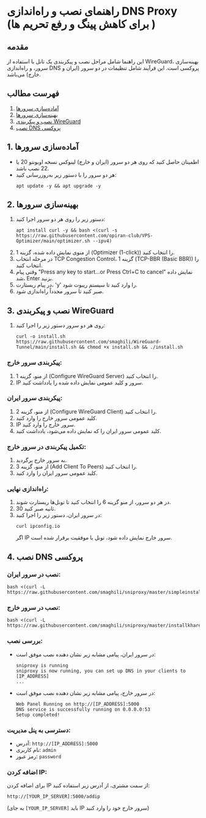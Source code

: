 # راهنمای نصب و راه‌اندازی DNS Proxy (برای کاهش پینگ و رفع تحریم ها )

## مقدمه
این راهنما شامل مراحل نصب و پیکربندی یک تانل با استفاده از WireGuard، بهینه‌سازی سرور، و راه‌اندازی DNS پروکسی است. این فرآیند شامل تنظیمات در دو سرور (ایران و خارج) می‌باشد.

## فهرست مطالب
1. [آماده‌سازی سرورها](#1-آماده‌سازی-سرورها)
2. [بهینه‌سازی سرورها](#2-بهینه‌سازی-سرورها)
3. [نصب و پیکربندی WireGuard](#3-نصب-و-پیکربندی-wireguard)
4. [نصب DNS پروکسی](#4-نصب-dns-پروکسی)

## 1. آماده‌سازی سرورها
- اطمینان حاصل کنید که روی هر دو سرور (ایران و خارج) لینوکس نسخه اوبونتو 20 یا 22 نصب باشد.
- هر دو سرور را با دستور زیر به‌روزرسانی کنید:
  ```
  apt update -y && apt upgrade -y
  ```

## 2. بهینه‌سازی سرورها
1. دستور زیر را روی هر دو سرور اجرا کنید:
   ```
   apt install curl -y && bash <(curl -s https://raw.githubusercontent.com/opiran-club/VPS-Optimizer/main/optimizer.sh --ipv4)
   ```
2. از منوی نمایش داده شده، گزینه 1 (Optimizer (1-click)) را انتخاب کنید.
3. در مرحله انتخاب TCP Congestion Control، گزینه 1 (TCP-BBR (Basic BBR)) را انتخاب کنید.
4. وقتی پیام "Press any key to start...or Press Ctrl+C to cancel" نمایش داده شد، Enter بزنید.
5. در پیام ریستارت، 'y' را وارد کنید تا سیستم ریبوت شود.
6. صبر کنید تا سرور مجدداً راه‌اندازی شود.

## 3. نصب و پیکربندی WireGuard
1. روی هر دو سرور دستور زیر را اجرا کنید:
   ```
   curl -o install.sh https://raw.githubusercontent.com/smaghili/WireGuard-Tunnel/main/install.sh && chmod +x install.sh && ./install.sh
   ```

### پیکربندی سرور خارج:
1. از منو، گزینه 1 (Configure WireGuard Server) را انتخاب کنید.
2. IP سرور و کلید عمومی نمایش داده شده را یادداشت کنید.

### پیکربندی سرور ایران:
1. از منو، گزینه 2 (Configure WireGuard Client) را انتخاب کنید.
2. کلید عمومی سرور خارج را وارد کنید.
3. IP سرور خارج را وارد کنید.
4. کلید عمومی سرور ایران را که نمایش داده می‌شود، یادداشت کنید.

### تکمیل پیکربندی در سرور خارج:
1. به سرور خارج برگردید.
2. از منو، گزینه 3 (Add Client To Peers) را انتخاب کنید.
3. کلید عمومی سرور ایران را وارد کنید.

### راه‌اندازی نهایی:
1. در هر دو سرور، از منو گزینه 6 را انتخاب کنید تا تونل‌ها ریستارت شوند.
2. 30 ثانیه صبر کنید.
3. در سرور ایران، دستور زیر را اجرا کنید:
   ```
   curl ipconfig.io
   ```
   اگر IP سرور خارج نمایش داده شود، تونل با موفقیت برقرار شده است.

## 4. نصب DNS پروکسی

### نصب در سرور ایران:
```
bash <(curl -L https://raw.githubusercontent.com/smaghili/sniproxy/master/simpleinstall.sh)
```

### نصب در سرور خارج:
```
bash <(curl -L https://raw.githubusercontent.com/smaghili/sniproxy/master/installkharej.sh)
```

### بررسی نصب:
- در سرور ایران، پیامی مشابه زیر نشان دهنده نصب موفق است:
  ```
  sniproxy is running
  sniproxy is now running, you can set up DNS in your clients to [IP_ADDRESS]
  ...
  ```

- در سرور خارج، پیامی مشابه زیر نشان دهنده نصب موفق است:
  ```
  Web Panel Running on http://[IP_ADDRESS]:5000
  DNS service is successfully running on 0.0.0.0:53 
  Setup completed!
  ```

### دسترسی به پنل مدیریت:
- آدرس: `http://[IP_ADDRESS]:5000`
- نام کاربری: `admin`
- رمز عبور: `password`

### اضافه کردن IP:
برای اضافه کردن IP از سمت مشتری، از آدرس زیر استفاده کنید:
```
http://[YOUR_IP_SERVER]:5000/addip
```
(به جای `[YOUR_IP_SERVER]` باید IP سرور خارج خود را وارد کنید)
